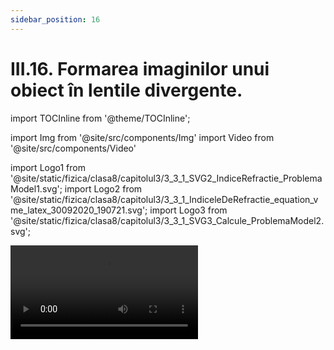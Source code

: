 ```yaml
---
sidebar_position: 16
---
```


# III.16. Formarea imaginilor unui obiect în lentile divergente.


import TOCInline from '@theme/TOCInline';

<TOCInline toc={toc} />



import Img from '@site/src/components/Img'
import Video from '@site/src/components/Video'

import Logo1 from '@site/static/fizica/clasa8/capitolul3/3_3_1_SVG2_IndiceRefractie_ProblemaModel1.svg';
import Logo2 from '@site/static/fizica/clasa8/capitolul3/3_3_1_IndiceleDeRefractie_equation_vme_latex_30092020_190721.svg';
import Logo3 from '@site/static/fizica/clasa8/capitolul3/3_3_1_SVG3_Calcule_ProblemaModel2.svg';




<Video src="https://www.youtube.com/embed/E9TAnKgXIJE" />


<br></br>

:::important

#### Pentru a forma imaginea unui obiect într-o lentilă divergentă trebuie să trasăm două raze:

- Desenăm simbolul lentilei divergente.

- Trasăm prin mijlocul ei axa optică principală.

- Punem elementele lentilei (O, F<sub>1</sub>, F<sub>2</sub>, C).

- Desenăm obiectul (AB) în fața lentilei (în partea stângă) printr-un segment cu săgeată.

- Trasăm o rază care pleacă din vârful obiectului (B) paralelă cu axa optică până întâlnește lentila și apoi o ducem prin focarul negativ (F<sub>1</sub>), deoarece lentila divergentă refractă lumina prin focarul negativ.

- Trasăm a doua rază din vârful obiectului care să treacă prin centrul optic al lentilei (O). Prelungim aceste raze până se intersectează. La intersecția lor punem B' care este vârful imaginii (im) obiectului (ob) AB.
 
- Din B' trasăm o perpendiculară pe axa optică, piciorul acesteia îl notăm cu A' și reprezintă baza im A'B'.

- Punem vârful săgeții în B' și așa obținem imaginea obiectului AB în lentila convergentă.



:::



#### În lentila divergentă obținem o imagine care are aceleași caracteristici indiferent de distanța obiectului față de lentilă:

- Mai mică decât obiectul.

- Dreaptă

- Virtuală (se formează la intersecția prelungirilor razelor refractate, nu poate fi proiectată pe un ecran).


<Img className="img-responsive4" src="fizica/clasa8/capitolul3/3_4_3_Poza1_SchemaFormareImagineInLentileDivergente_vers3.jpg" width="1000" height="745" />



<br></br>




:::tip Experiment

**13.** Formarea imaginilor în lentila divergentă

:::

<Video src="https://www.youtube.com/embed/1y6ZFrwBB5Y" />


**Materiale necesare:** lentilă divergentă (ochelari pentru miopie cu dioptrii negative), lumânare, chibrit.


:::warning Atenție

Acest experiment se efectuează numai în prezența unui adult!

Când lucrezi cu surse de foc ai grijă să ai părul strâns și să nu porți haine cu mâneci largi!



:::




**Modul de lucru:** 

- Așază lumânarea aprinsă la o distanță de 40-60 cm față de un perete.

- Mută, încetul cu încetul, lentila divergentă dinspre lumânare spre perete, astfel încât vârful lumânării, mijlocul lentilei să fie pe aceeaşi dreaptă.

- Când lentila este aproape de flacăra lumânării se formează o imagine virtuală, mai mică decât flacăra și dreaptă pe care o poți vedea prin lentilă.

- Depărtează lentila de flacără și vei vedea, tot privind prin lentilă, imaginea clară a lumânării mai mică, virtuală și dreaptă.

- Depărtează și mai mult lentila de flacără și vei vedea aceeași imagine din ce în ce mai mică decât flacăra, dar cu aceleași caracteristici.
 
 


:::note Observație

În lentila divergentă se formează un singur tip de imagine ale obiectelor, indiferent de distanța dintre obiect și lentilă.

:::




<br></br>
<br></br>


